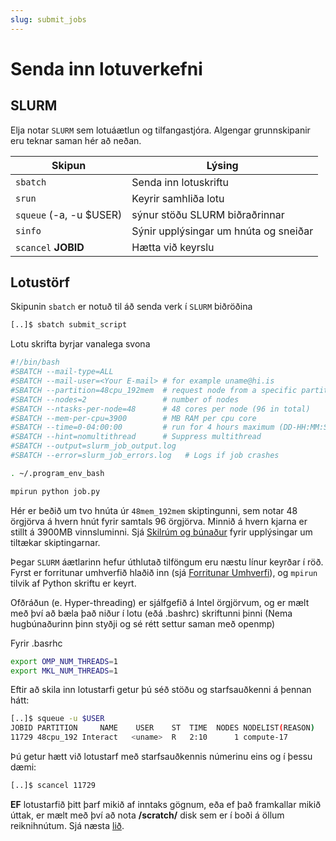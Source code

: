 ```yaml
---
slug: submit_jobs
---
```


# Senda inn lotuverkefni

## SLURM

Elja notar `SLURM` sem lotuáætlun og tilfangastjóra.
Algengar grunnskipanir eru teknar saman hér að neðan.

| Skipun                      | Lýsing                           |
|-----------------------------|--------------------------------------|
| `sbatch`                    | Senda inn lotuskriftu           |
| `srun`                      | Keyrir samhliða lotu                   |
| `squeue` (-a, -u $USER) | sýnur stöðu SLURM biðraðrinnar                    |
| `sinfo`                     | Sýnir upplýsingar um hnúta og sneiðar |
| `scancel` **JOBID**         | Hætta við keyrslu                         |

## Lotustörf

Skipunin `sbatch` er notuð til áð senda verk í `SLURM` biðröðina

```bash
[..]$ sbatch submit_script
```
Lotu skrifta byrjar vanalega svona

```bash
#!/bin/bash
#SBATCH --mail-type=ALL
#SBATCH --mail-user=<Your E-mail> # for example uname@hi.is
#SBATCH --partition=48cpu_192mem  # request node from a specific partition
#SBATCH --nodes=2                 # number of nodes
#SBATCH --ntasks-per-node=48      # 48 cores per node (96 in total)
#SBATCH --mem-per-cpu=3900        # MB RAM per cpu core
#SBATCH --time=0-04:00:00         # run for 4 hours maximum (DD-HH:MM:SS)
#SBATCH --hint=nomultithread      # Suppress multithread
#SBATCH --output=slurm_job_output.log   
#SBATCH --error=slurm_job_errors.log   # Logs if job crashes

. ~/.program_env_bash

mpirun python job.py
```

Hér er beðið um tvo hnúta úr `48mem_192mem` skiptingunni, sem notar 48 örgjörva á hvern hnút fyrir samtals 96 örgjörva. Minnið á hvern kjarna er stillt á 3900MB vinnsluminni. Sjá [Skilrúm og búnaður](/docs/hardware/parthardw) fyrir upplýsingar um tiltækar skiptingarnar.

Þegar `SLURM` áætlarinn hefur úthlutað tilföngum eru næstu línur keyrðar í röð. Fyrst er forritunar umhverfið hlaðið inn (sjá [Forritunar Umhverfi](/docs/compiling/easybuild)), og `mpirun` tilvik af Python skriftu er keyrt.

Ofðráðun (e. Hyper-threading) er sjálfgefið á Intel örgjörvum, og er mælt með því að bæla það niður í lotu (eðá .bashrc) skriftunni þinni (Nema hugbúnaðurinn þinn styðji og sé rétt settur saman með openmp)

Fyrir .basrhc

```bash                                                                 
export OMP_NUM_THREADS=1
export MKL_NUM_THREADS=1
```
Eftir að skila inn lotustarfi getur þú séð stöðu og starfsauðkenni á þennan hátt:

```bash
[..]$ squeue -u $USER
JOBID PARTITION     NAME    USER    ST  TIME  NODES NODELIST(REASON)
11729 48cpu_192 Interact   <uname>  R   2:10      1 compute-17
```

Þú getur hætt við lotustarf með starfsauðkennis númerinu eins og í þessu dæmi:

```bash
[..]$ scancel 11729
```

**EF** lotustarfið þitt þarf mikið af inntaks gögnum, eða ef það framkallar mikið úttak, er mælt með því að nota **/scratch/** disk sem er í boði á öllum reiknihnútum. Sjá næsta [lið](scratch_disk).